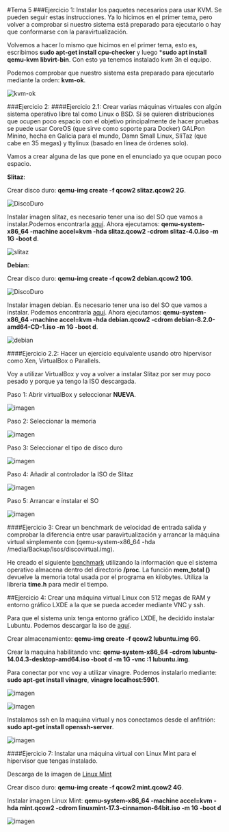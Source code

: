#Tema 5
###Ejercicio 1: Instalar los paquetes necesarios para usar KVM. Se pueden seguir estas instrucciones. Ya lo hicimos en el primer tema, pero volver a comprobar si nuestro sistema está preparado para ejecutarlo o hay que conformarse con la paravirtualización.

Volvemos a hacer lo mismo que hicimos en el primer tema, esto es, escribimos **sudo apt-get install cpu-checker** y luego ***sudo apt install qemu-kvm libvirt-bin**. Con esto ya tenemos instalado kvm 3n el equipo.

Podemos comprobar que nuestro sistema esta preparado para ejecutarlo mediante la orden: **kvm-ok**.

![kvm-ok](https://i.gyazo.com/f7dfe9b295be29923e0284acda75f68a.png)

###Ejercicio 2:
####Ejercicio 2.1: Crear varias máquinas virtuales con algún sistema operativo libre tal como Linux o BSD. Si se quieren distribuciones que ocupen poco espacio con el objetivo principalmente de hacer pruebas se puede usar CoreOS (que sirve como soporte para Docker) GALPon Minino, hecha en Galicia para el mundo, Damn Small Linux, SliTaz (que cabe en 35 megas) y ttylinux (basado en línea de órdenes solo).

Vamos a crear alguna de las que pone en el enunciado ya que ocupan poco espacio.

**Slitaz**: 

Crear disco duro: **qemu-img create -f qcow2 slitaz.qcow2 2G**.

![DiscoDuro](https://i.gyazo.com/dfc6c5271a9d1febaf383a37d1c66852.png)

Instalar imagen slitaz, es necesario tener una iso del SO que vamos a instalar.Podemos encontrarla [aquí](http://www.slitaz.org/en/get/).
Ahora ejecutamos: **qemu-system-x86_64 -machine accel=kvm -hda slitaz.qcow2 -cdrom slitaz-4.0.iso -m 1G -boot d**.

![slitaz](https://i.gyazo.com/e9110d3cb82baa8e45cfc1d7e831ab48.png)

**Debian**:

Crear disco duro: **qemu-img create -f qcow2 debian.qcow2 10G**.

![DiscoDuro](https://i.gyazo.com/1b0f743853c5e6d9f3d351cdd3217a4d.png)

Instalar imagen debian. Es necesario tener una iso del SO que vamos a instalar. Podemos encontrarla [aquí](http://cdimage.debian.org/debian-cd/8.2.0/amd64/iso-cd/).
Ahora ejecutamos: **qemu-system-x86_64 -machine accel=kvm -hda debian.qcow2 -cdrom debian-8.2.0-amd64-CD-1.iso -m 1G -boot d**.

![debian](https://i.gyazo.com/9fe04a3382a2d9feff460741ab6e70f5.png)

####Ejercicio 2.2: Hacer un ejercicio equivalente usando otro hipervisor como Xen, VirtualBox o Parallels.

Voy a utilizar VirtualBox y voy a volver a instalar Slitaz por ser muy poco pesado y porque ya tengo la ISO descargada.

Paso 1: Abrir virtualBox y seleccionar **NUEVA**.

![imagen](https://i.gyazo.com/8286570b17aef69e96d60128d09cebb4.png)

Paso 2: Seleccionar la memoria

![imagen](https://i.gyazo.com/c48d20726ec7e4af025599f826c48b09.png)

Paso 3: Seleccionar el tipo de disco duro

![imagen](https://i.gyazo.com/5f02daa5a39caee8676086859297c4cd.png)

Paso 4: Añadir al controlador la ISO de Slitaz

![imagen](https://i.gyazo.com/4cd28acf03b8c5c198c0af1305454c67.png)

Paso 5: Arrancar e instalar el SO

![imagen](https://i.gyazo.com/39223a82a4c4b6acc964d4eefac4cfae.png)

####Ejercicio 3: Crear un benchmark de velocidad de entrada salida y comprobar la diferencia entre usar paravirtualización y arrancar la máquina virtual simplemente con (qemu-system-x86_64 -hda /media/Backup/Isos/discovirtual.img).

He creado el siguiente [benchmark](https://github.com/manolotello7/IV-2015-16/blob/master/ejercicios/ManuelGutierrezDelgado/benchmark.cpp) utilizando la información que el sistema operativo almacena dentro del directorio **/proc**.
La función **mem_total ()** devuelve la memoria total usada por el programa en kilobytes. Utiliza la librería **time.h** para medir el tiempo. 

##Ejercicio 4: Crear una máquina virtual Linux con 512 megas de RAM y entorno gráfico LXDE a la que se pueda acceder mediante VNC y ssh.

Para que el sistema unix tenga entorno gráfico LXDE, he decidido instalar Lubuntu. Podemos descargar la iso de [aquí](http://cdimage.ubuntu.com/lubuntu/releases/14.04/release/).

Crear almacenamiento: **qemu-img create -f qcow2 lubuntu.img 6G**.

Crear la maquina habilitando vnc: **qemu-system-x86_64 -cdrom lubuntu-14.04.3-desktop-amd64.iso -boot d -m 1G -vnc :1 lubuntu.img**.

Para conectar por vnc voy a utilizar vinagre. Podemos instalarlo mediante: **sudo apt-get install vinagre**, **vinagre localhost:5901**.

![imagen](https://i.gyazo.com/be1407b0ea1c9f09f845cb4b4b20776c.png)

![imagen](https://i.gyazo.com/99e4095a10caec43d86b51eb8096af73.png)

Instalamos ssh en la maquina virtual y nos conectamos desde el anfitrión: **sudo apt-get install openssh-server**.

![imagen](https://i.gyazo.com/97b694c1b4d7538c7ea4be163d288ac1.png)

####Ejercicio 7: Instalar una máquina virtual con Linux Mint para el hipervisor que tengas instalado.

Descarga de la imagen de [Linux Mint](http://www.linuxmint.com/download.php)

Crear disco duro: **qemu-img create -f qcow2 mint.qcow2 4G**.

Instalar imagen Linux Mint: **qemu-system-x86_64 -machine accel=kvm -hda mint.qcow2 -cdrom linuxmint-17.3-cinnamon-64bit.iso -m 1G -boot d**

![imagen](https://i.gyazo.com/68d53ab8ed5fc2b11d78df8dd27dc38b.png)
